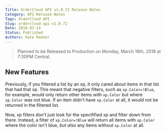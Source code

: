```yaml
---
Title: OrderCloud API v1.0.72 Release Notes
Category: API-Release-Notes
Tags: OrderCloud API
Slug: ordercloud-api-v1.0.72
Date: 2018-03-14
Status: Published
Authors: Kate Reeher
---
```


>Planned to be Released to Production on Monday, March 19th, 2018 at 7:30PM Central.

## New Features

Previously, if you filtered a list by an xp, it only cared about items in that list that had that xp. This meant that negative filters, such as `xp.Color=!Blue`, for example, would only return other items *with* `xp.Color` but where `xp.Color` was not blue. If an item didn't have `xp.Color` at all, it would not be returned in the filtered list.

Now, xp filters don't just look for the specifified xp and filter down from there. Instead, a filter of `xp.Color=!Blue` will return all items with `xp.Color` where the color isn't blue, *but also* any items without `xp.Color` at all.

